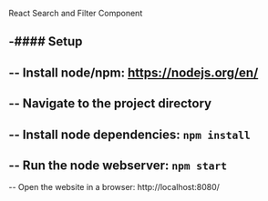 React Search and Filter Component

-#### Setup 
-
-- Install node/npm: https://nodejs.org/en/
-
-- Navigate to the project directory
-
-- Install node dependencies: `npm install`
-
-- Run the node webserver: `npm start`
-
-- Open the website in a browser: http://localhost:8080/  ​